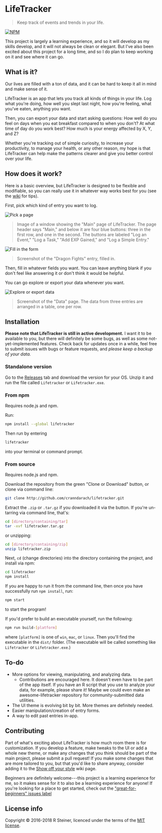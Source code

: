 # LifeTracker

> Keep track of events and trends in your life.

[![NPM](https://nodei.co/npm/lifetracker.png?downloads=true&downloadRank=true&stars=true)](https://nodei.co/npm/lifetracker/)

This project is largely a learning experience, and so it will develop as my
skills develop, and it will not always be clean or elegant. But I've also been
excited about this project for a long time, and so I do plan to keep working on
it and see where it can go.

## What is it?

Our lives are filled with a ton of data, and it can be hard to keep it all in
mind and make sense of it.

LifeTracker is an app that lets you track all kinds of things in your life. Log
what you're doing, how well you slept last night, how you're feeling, what
you've eaten, anything you want.

Then, you can export your data and start asking questions: How well do you feel
on days when you eat breakfast compared to when you don't? At what time of day
do you work best? How much is your energy affected by X, Y, and Z?

Whether you're tracking out of simple curiosity, to increase your productivity,
to manage your health, or any other reason, my hope is that LifeTracker can
help make the patterns clearer and give you better control over your life.

## How does it work?

Here is a basic overview, but LifeTracker is designed to be flexible and
modifiable, so you can really use it in whatever way works best for you (see
the [wiki](https://github.com/cranndarach/lifetracker/wiki) for tips).

First, pick which kind of entry you want to log.

![Pick a page](screenshots/main-page.png)

>Image of a window showing the "Main" page of LifeTracker. The page header
says "Main," and below it are four blue buttons: three in the first row, and one in the second. The buttons are labeled "Log an Event," "Log a Task," "Add EXP
Gained," and "Log a Simple Entry."

![Fill in the form](screenshots/dragonFights.png)

>Screenshot of the "Dragon Fights" entry, filled in.

Then, fill in whatever fields you want. You can leave anything blank if you don't
feel like answering it or don't think it would be helpful.

You can go explore or export your data whenever you want.

![Explore or export data](screenshots/data-export.png)

>Screenshot of the "Data" page. The data from three entries are arranged in a table, one per row.

## Installation

**Please note that LifeTracker is still in active development.** I want it to
be available to you, but there will definitely be some bugs, as well as some
not-yet-implemented features. Check back for updates once in a while, feel free
to submit issues with bugs or feature requests, and *please keep a backup of
your data.*

### Standalone version

Go to the [Releases](https://github.com/cranndarach/lifetracker/releases) tab and download the version for your OS. Unzip
it and run the file called `Lifetracker` or `Lifetracker.exe`.

### From npm

Requires node.js and npm.

Run:

```sh
npm install --global lifetracker
```

Then run by entering

```sh
lifetracker
```
into your terminal or command prompt.

### From source

Requires node.js and npm.

Download the repository from the green "Clone or Download" button, or clone via
command line:

```sh
git clone http://github.com/cranndarach/lifetracker.git
```

Extract the `.zip` or `.tar.gz` if you downloaded it via the button. If you're
un-tarring via command line, that's:

```sh
cd [directory/containing/tar]
tar -xvf lifetracker.tar.gz
```

or unzipping:

```sh
cd [directory/containing/zip]
unzip lifetracker.zip
```

Next, `cd` (change directories) into the directory containing the project, and
install via npm:

```sh
cd lifetracker
npm install
```

If you are happy to run it from the command line, then once you have
successfully run `npm install`, run:

```sh
npm start
```

to start the program!

If you'd prefer to build an executable yourself, run the following:

```sh
npm run build-[platform]
```

where `[platform]` is one of `win`, `mac`, or `linux`. Then you'll find the
executable in the `dist/` folder. (The executable will be called something like
`Lifetracker` or `Lifetracker.exe`.)

## To-do

* More options for viewing, manipulating, and analyzing data.
  * Contributions are encouraged here. It doesn't even have to be part of the
  app itself. If you have an R script that you use to analyze your data, for
  example, please share it! Maybe we could even make an awesome-lifetracker
  repository for community-submitted data utilities.
* The UI theme is evolving bit by bit. More themes are definitely needed.
* Easier manipulation/creation of entry forms.
* A way to edit past entries in-app.

## Contributing

Part of what's exciting about LifeTracker is how much room there is for
customization. If you develop a feature, make tweaks to the UI or add a whole
new theme, or make any changes that you think should be part of the main
project, please submit a pull request! If you make some changes that are more
tailored to you, but that you'd like to share anyway, consider adding it to the
[Show off your style](https://github.com/cranndarach/lifetracker/wiki/Show-off-your-style) wiki page.

Beginners are definitely welcome---this project is a learning experience for
me, so it makes sense for it to also be a learning experience for anyone! If
you're looking for a place to get started, check out the ["great-for-beginners"
issues
label](https://github.com/cranndarach/lifetracker/issues?q=is%3Aissue+is%3Aopen+label%3Agreat-for-beginners)

## License info

Copyright © 2016-2018 R Steiner, licenced under the terms of the [MIT
license](https://github.com/cranndarach/lifetracker/blob/master/LICENSE).
